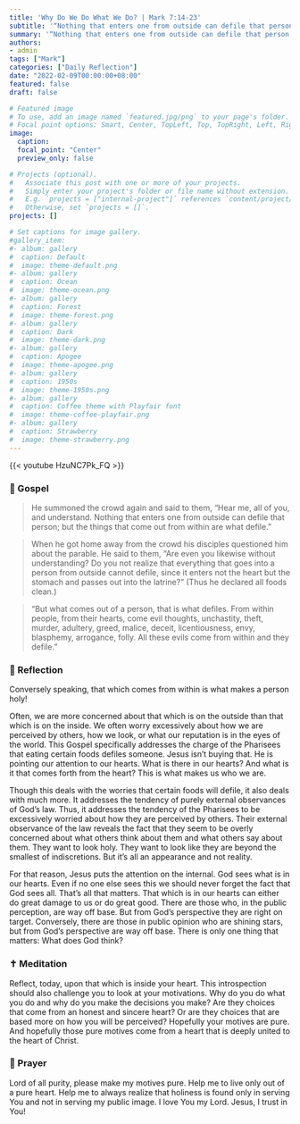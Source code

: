```yaml
---
title: 'Why Do We Do What We Do? | Mark 7:14-23'
subtitle: '“Nothing that enters one from outside can defile that person; but the things that come out from within are what defile.”  Mark 7:15'
summary: '“Nothing that enters one from outside can defile that person; but the things that come out from within are what defile.”  Mark 7:15'
authors:
- admin
tags: ["Mark"]
categories: ["Daily Reflection"]
date: "2022-02-09T00:00:00+08:00"
featured: false
draft: false

# Featured image
# To use, add an image named `featured.jpg/png` to your page's folder.
# Focal point options: Smart, Center, TopLeft, Top, TopRight, Left, Right, BottomLeft, Bottom, BottomRight
image:
  caption:
  focal_point: "Center"
  preview_only: false

# Projects (optional).
#   Associate this post with one or more of your projects.
#   Simply enter your project's folder or file name without extension.
#   E.g. `projects = ["internal-project"]` references `content/project/deep-learning/index.md`.
#   Otherwise, set `projects = []`.
projects: []

# Set captions for image gallery.
#gallery_item:
#- album: gallery
#  caption: Default
#  image: theme-default.png
#- album: gallery
#  caption: Ocean
#  image: theme-ocean.png
#- album: gallery
#  caption: Forest
#  image: theme-forest.png
#- album: gallery
#  caption: Dark
#  image: theme-dark.png
#- album: gallery
#  caption: Apogee
#  image: theme-apogee.png
#- album: gallery
#  caption: 1950s
#  image: theme-1950s.png
#- album: gallery
#  caption: Coffee theme with Playfair font
#  image: theme-coffee-playfair.png
#- album: gallery
#  caption: Strawberry
#  image: theme-strawberry.png
---
```


{{< youtube HzuNC7Pk_FQ >}}

### :love_letter: Gospel
> He summoned the crowd again and said to them, “Hear me, all of you, and understand. Nothing that enters one from outside can defile that person; but the things that come out from within are what defile.”

> When he got home away from the crowd his disciples questioned him about the parable. He said to them, “Are even you likewise without understanding? Do you not realize that everything that goes into a person from outside cannot defile, since it enters not the heart but the stomach and passes out into the latrine?” (Thus he declared all foods clean.)

> “But what comes out of a person, that is what defiles. From within people, from their hearts, come evil thoughts, unchastity, theft, murder, adultery, greed, malice, deceit, licentiousness, envy, blasphemy, arrogance, folly. All these evils come from within and they defile.”

### :speech_balloon: Reflection
Conversely speaking, that which comes from within is what makes a person holy!

Often, we are more concerned about that which is on the outside than that which is on the inside.  We often worry excessively about how we are perceived by others, how we look, or what our reputation is in the eyes of the world.  This Gospel specifically addresses the charge of the Pharisees that eating certain foods defiles someone.  Jesus isn’t buying that.  He is pointing our attention to our hearts.  What is there in our hearts?  And what is it that comes forth from the heart?  This is what makes us who we are.

Though this deals with the worries that certain foods will defile, it also deals with much more.  It addresses the tendency of purely external observances of God’s law. Thus, it addresses the tendency of the Pharisees to be excessively worried about how they are perceived by others.  Their external observance of the law reveals the fact that they seem to be overly concerned about what others think about them and what others say about them.  They want to look holy.  They want to look like they are beyond the smallest of indiscretions.  But it’s all an appearance and not reality.

For that reason, Jesus puts the attention on the internal.  God sees what is in our hearts.  Even if no one else sees this we should never forget the fact that God sees all. That’s all that matters.  That which is in our hearts can either do great damage to us or do great good.  There are those who, in the public perception, are way off base.  But from God’s perspective they are right on target. Conversely, there are those in public opinion who are shining stars, but from God’s perspective are way off base.  There is only one thing that matters: What does God think?

### :latin_cross: Meditation
Reflect, today, upon that which is inside your heart.  This introspection should also challenge you to look at your motivations.  Why do you do what you do and why do you make the decisions you make?  Are they choices that come from an honest and sincere heart?  Or are they choices that are based more on how you will be perceived?  Hopefully your motives are pure.  And hopefully those pure motives come from a heart that is deeply united to the heart of Christ.

### :pray: Prayer
Lord of all purity, please make my motives pure.  Help me to live only out of a pure heart.  Help me to always realize that holiness is found only in serving You and not in serving my public image.  I love You my Lord.  Jesus, I trust in You!
